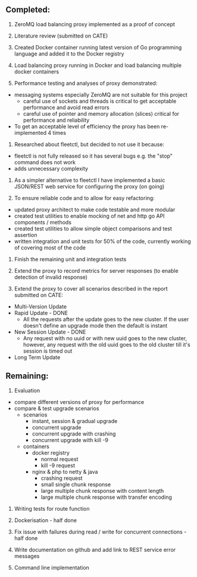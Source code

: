 ## Completed:

1. ZeroMQ load balancing proxy implemented as a proof of concept

1. Literature review (submitted on CATE)

1. Created Docker container running latest version of Go programming
language and added it to the Docker registry

1. Load balancing proxy running in Docker and load balancing multiple
docker containers

1. Performance testing and analyses of proxy demonstrated:
 - messaging systems especially ZeroMQ are not suitable for this project
    - careful use of sockets and threads is critical to get acceptable performance and avoid read errors
    - careful use of pointer and memory allocation (slices) critical for performance and reliability
 - To get an acceptable level of efficiency the proxy has been re-implemented 4 times

1. Researched about fleetctl, but decided to not use it because:
 - fleetctl is not fully released so it has several bugs e.g. the "stop"
command does not work
 - adds unnecessary complexity

1. As a simpler alternative to fleetctl I have implemented a basic
JSON/REST web service for configuring the proxy (on going)

1. To ensure reliable code and to allow for easy refactoring:
 - updated proxy architect to make code testable and more modular
 - created test utilities to enable mocking of net and http go API
components / methods
 - created test utilities to allow simple object comparisons and test
assertion
 - written integration and unit tests for 50% of the code, currently
working of covering most of the code

1. Finish the remaining unit and integration tests

1. Extend the proxy to record metrics for server responses (to enable detection of invalid response)

1. Extend the proxy to cover all scenarios described in the report submitted on CATE:
 - Multi-Version Update
 - Rapid Update - DONE
    - All the requests after the update goes to the new cluster. If the user doesn't define an upgrade mode then the default is instant 
 - New Session Update - DONE
    - Any request with no uuid or with new uuid goes to the new cluster, however, any request with the old uuid goes to the old cluster till it's session is timed out
 - Long Term Update
 
## Remaining: 

1. Evaluation
 - compare different versions of proxy for performance
 - compare & test upgrade scenarios
    + scenarios
      - instant, session & gradual upgrade
      - concurrent upgrade
      - concurrent upgrade with crashing
      - concurrent upgrade with kill -9
    + containers
      - docker registry
         - normal request
         - kill -9 request
      - nginx & php to netty & java
         - crashing request
         - small single chunk response
         - large multiple chunk response with content length
         - large multiple chunk response with transfer encoding

1. Writing tests for route function

1. Dockerisation - half done

1. Fix issue with failures during read / write for concurrent connections - half done

1. Write documentation on github and add link to REST service error messages

1. Command line implementation




